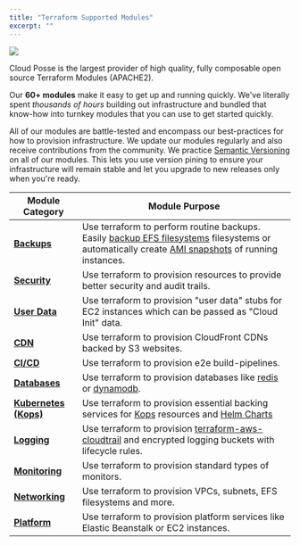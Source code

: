 ```yaml
---
title: "Terraform Supported Modules"
excerpt: ""
---
```

![](/images/034f19f-terraform.png)

Cloud Posse is the largest provider of high quality, fully composable open source Terraform Modules (APACHE2). 

Our **60+ modules** make it easy to get up and running quickly. We've literally spent _thousands of hours_ building out infrastructure and bundled that know-how into turnkey modules that you can use to get started quickly. 

All of our modules are battle-tested and encompass our best-practices for how to provision infrastructure. We update our modules regularly and also receive contributions from the community. We practice [Semantic Versioning](doc:semantic-versioning) on all of our modules. This lets you use version pining to ensure your infrastructure will remain stable and let you upgrade to new releases only when you're ready. 


|Module Category|Module Purpose|
|------|------|
|[**Backups**](doc:terraform-backup-modules)|Use terraform to perform routine backups. Easily [backup EFS filesystems](doc:terraform-aws-efs-backup) filesystems or automatically create [AMI snapshots](doc:terraform-aws-ec2-ami-backup) of running instances.|
|[**Security**](doc:terraform-security-modules)|Use terraform to provision resources to provide better security and audit trails.|
|[**User Data**](doc:terraform-user-data-modules)|Use terraform to provision "user data" stubs for EC2 instances which can be passed as "Cloud Init" data.|
|[**CDN**](doc:terraform-cdn-modules)|Use terraform to provision CloudFront CDNs backed by S3 websites.|
|[**CI/CD**](doc:terraform-cicd-modules)|Use terraform to provision e2e build-pipelines.|
|[**Databases**](doc:terraform-database-modules)|Use terraform to provision databases like [redis](doc:terraform-aws-elasticache-redis) or [dynamodb](doc:terraform-aws-dynamodb).|
|[**Kubernetes (Kops)**](doc:terraform-kubernetes-kops-modules)|Use terraform to provision essential backing services for [Kops](doc:kops) resources and [Helm Charts](doc:helm-charts)|
|[**Logging**](doc:terraform-logging-modules)|Use terraform to provision [terraform-aws-cloudtrail](doc:terraform-aws-cloudtrail) and encrypted logging buckets with lifecycle rules.|
|[**Monitoring**](doc:terraform-monitoring-modules)|Use terraform to provision standard types of monitors.|
|[**Networking**](doc:terraform-networking-modules)|Use terraform to provision VPCs, subnets, EFS filesystems and more.|
|[**Platform**](doc:terraform-platform-modules)|Use terraform to provision platform services like Elastic Beanstalk or EC2 instances.|
